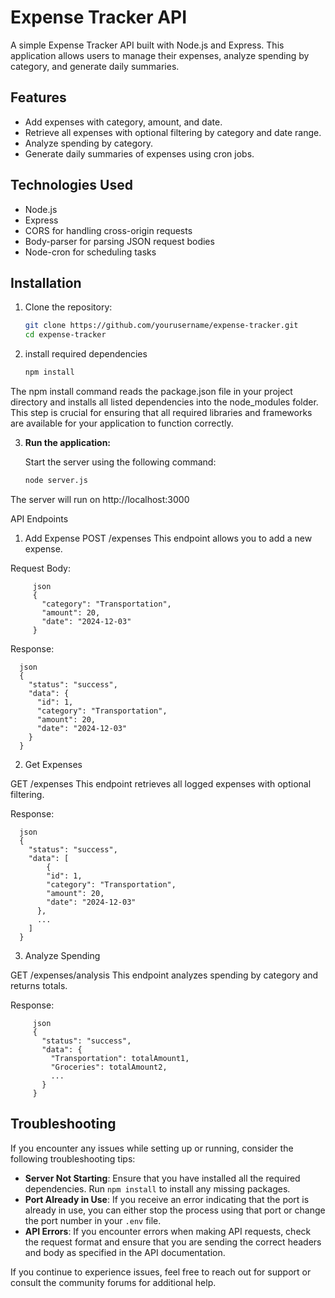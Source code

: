 # Expense Tracker API

A simple Expense Tracker API built with Node.js and Express. This application allows users to manage their expenses, analyze spending by category, and generate daily summaries.

## Features

- Add expenses with category, amount, and date.
- Retrieve all expenses with optional filtering by category and date range.
- Analyze spending by category.
- Generate daily summaries of expenses using cron jobs.

## Technologies Used

- Node.js
- Express
- CORS for handling cross-origin requests
- Body-parser for parsing JSON request bodies
- Node-cron for scheduling tasks

## Installation

1. Clone the repository:
   ```bash
   git clone https://github.com/yourusername/expense-tracker.git
   cd expense-tracker

2. install required dependencies
     ```bash
     npm install
The npm install command reads the package.json file in your project directory and installs all listed dependencies into the node_modules folder. This step is crucial for ensuring that all required libraries and frameworks are available for your application to function correctly.

3. **Run the application:**

   Start the server using the following command:

   ```bash
   node server.js
The server will run on http://localhost:3000

API Endpoints
1. Add Expense
POST /expenses This endpoint allows you to add a new expense.

Request Body:

         json
         {
           "category": "Transportation",
           "amount": 20,
           "date": "2024-12-03"
         }

Response:

      json
      {
        "status": "success",
        "data": {
          "id": 1,
          "category": "Transportation",
          "amount": 20,
          "date": "2024-12-03"
        }
      }

2. Get Expenses
   
GET /expenses This endpoint retrieves all logged expenses with optional filtering.

Response:

      json
      {
        "status": "success",
        "data": [
            {
            "id": 1,
            "category": "Transportation",
            "amount": 20,
            "date": "2024-12-03"
          },
          ...
        ]
      }

3. Analyze Spending

GET /expenses/analysis This endpoint analyzes spending by category and returns totals. 

Response:

         json
         {
           "status": "success",
           "data": {
             "Transportation": totalAmount1,
             "Groceries": totalAmount2,
             ...
           }
         }


## Troubleshooting

If you encounter any issues while setting up or running, consider the following troubleshooting tips:

- **Server Not Starting**: Ensure that you have installed all the required dependencies. Run `npm install` to install any missing packages.
- **Port Already in Use**: If you receive an error indicating that the port is already in use, you can either stop the process using that port or change the port number in your `.env` file.
- **API Errors**: If you encounter errors when making API requests, check the request format and ensure that you are sending the correct headers and body as specified in the API documentation.

If you continue to experience issues, feel free to reach out for support or consult the community forums for additional help.

